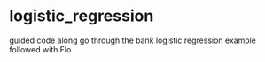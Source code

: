 # logistic_regression

guided code along go through the bank logistic regression example followed with Flo 

